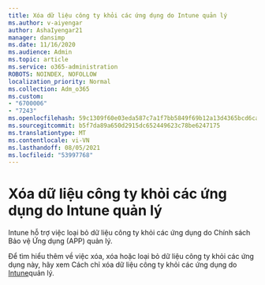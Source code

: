 ```yaml
---
title: Xóa dữ liệu công ty khỏi các ứng dụng do Intune quản lý
ms.author: v-aiyengar
author: AshaIyengar21
manager: dansimp
ms.date: 11/16/2020
ms.audience: Admin
ms.topic: article
ms.service: o365-administration
ROBOTS: NOINDEX, NOFOLLOW
localization_priority: Normal
ms.collection: Adm_o365
ms.custom:
- "6700006"
- "7243"
ms.openlocfilehash: 59c1309f60e03eda587c7a1f7bb5849f69b12a13d4365bcd6ca4e862d0e53e2e
ms.sourcegitcommit: b5f7da89a650d2915dc652449623c78be6247175
ms.translationtype: MT
ms.contentlocale: vi-VN
ms.lasthandoff: 08/05/2021
ms.locfileid: "53997768"
---
```

# <a name="wipe-corporate-data-from-intune-managed-apps"></a>Xóa dữ liệu công ty khỏi các ứng dụng do Intune quản lý

Intune hỗ trợ việc loại bỏ dữ liệu công ty khỏi các ứng dụng do Chính sách Bảo vệ Ứng dụng (APP) quản lý. 

Để tìm hiểu thêm về việc xóa, xóa hoặc loại bỏ dữ liệu công ty khỏi các ứng dụng này, hãy xem Cách chỉ xóa dữ liệu công ty khỏi các ứng dụng do [Intune](https://docs.microsoft.com/mem/intune/apps/apps-selective-wipe)quản lý.
